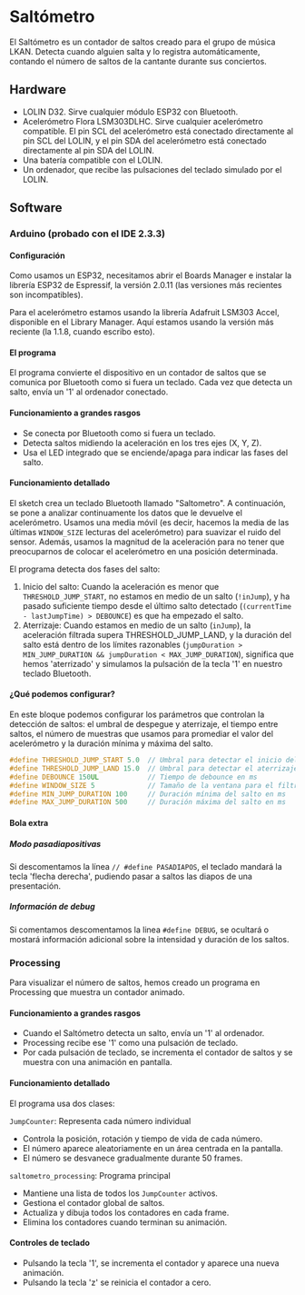 # Saltómetro
El Saltómetro es un contador de saltos creado para el grupo de música LKAN. Detecta cuando alguien salta y lo registra automáticamente, contando el número de saltos de la cantante durante sus conciertos.


## Hardware
* LOLIN D32. Sirve cualquier módulo ESP32 con Bluetooth.
* Acelerómetro Flora LSM303DLHC. Sirve cualquier acelerómetro compatible. El pin SCL del acelerómetro está conectado directamente al pin SCL del LOLIN, y el pin SDA del acelerómetro está conectado directamente al pin SDA del LOLIN.
* Una batería compatible con el LOLIN.
* Un ordenador, que recibe las pulsaciones del teclado simulado por el LOLIN.


## Software
### Arduino (probado con el IDE 2.3.3)
#### Configuración
Como usamos un ESP32, necesitamos abrir el Boards Manager e instalar la librería ESP32 de Espressif, la versión 2.0.11 (las versiones más recientes son incompatibles).

Para el acelerómetro estamos usando la librería Adafruit LSM303 Accel, disponible en el Library Manager. Aquí estamos usando la versión más reciente (la 1.1.8, cuando escribo esto).

#### El programa
El programa convierte el dispositivo en un contador de saltos que se comunica por Bluetooth como si fuera un teclado. Cada vez que detecta un salto, envía un '1' al ordenador conectado.

#### Funcionamiento a grandes rasgos
* Se conecta por Bluetooth como si fuera un teclado.
* Detecta saltos midiendo la aceleración en los tres ejes (X, Y, Z).
* Usa el LED integrado que se enciende/apaga para indicar las fases del salto.

#### Funcionamiento detallado
El sketch crea un teclado Bluetooth llamado "Saltometro". A continuación, se pone a analizar continuamente los datos que le devuelve el acelerómetro. Usamos una media móvil (es decir, hacemos la media de las últimas `WINDOW_SIZE` lecturas del acelerómetro) para suavizar el ruido del sensor. Además, usamos la magnitud de la aceleración para no tener que preocuparnos de colocar el acelerómetro en una posición determinada.

El programa detecta dos fases del salto:

1. Inicio del salto: Cuando la aceleración es menor que `THRESHOLD_JUMP_START`, no estamos en medio de un salto (`!inJump`), y ha pasado suficiente tiempo desde el último salto detectado (`(currentTime - lastJumpTime) > DEBOUNCE`) es que ha empezado el salto.
2. Aterrizaje: Cuando estamos en medio de un salto (`inJump`), la aceleración filtrada supera THRESHOLD_JUMP_LAND, y la duración del salto está dentro de los límites razonables (`jumpDuration > MIN_JUMP_DURATION && jumpDuration < MAX_JUMP_DURATION`), significa que hemos 'aterrizado' y simulamos la pulsación de la tecla '1' en nuestro teclado Bluetooth.

#### ¿Qué podemos configurar?
En este bloque podemos configurar los parámetros que controlan la detección de saltos: el umbral de despegue y aterrizaje, el tiempo entre saltos, el número de muestras que usamos para promediar el valor del acelerómetro y la duración mínima y máxima del salto.
```c
#define THRESHOLD_JUMP_START 5.0  // Umbral para detectar el inicio del salto (en g)
#define THRESHOLD_JUMP_LAND 15.0  // Umbral para detectar el aterrizaje (en g)
#define DEBOUNCE 150UL            // Tiempo de debounce en ms
#define WINDOW_SIZE 5             // Tamaño de la ventana para el filtro
#define MIN_JUMP_DURATION 100     // Duración mínima del salto en ms
#define MAX_JUMP_DURATION 500     // Duración máxima del salto en ms
```

#### Bola extra
##### Modo pasadiapositivas
Si descomentamos la línea `// #define PASADIAPOS`, el teclado mandará la tecla 'flecha derecha', pudiendo pasar a saltos las diapos de una presentación.

##### Información de debug
Si comentamos descomentamos la linea `#define DEBUG`,  se ocultará o mostará información adicional sobre la intensidad y duración de los saltos. 

### Processing
Para visualizar el número de saltos, hemos creado un programa en Processing que muestra un contador animado.

#### Funcionamiento a grandes rasgos
* Cuando el Saltómetro detecta un salto, envía un '1' al ordenador.
* Processing recibe ese '1' como una pulsación de teclado.
* Por cada pulsación de teclado, se incrementa el contador de saltos y se muestra con una animación en pantalla.

#### Funcionamiento detallado
El programa usa dos clases:

`JumpCounter`: Representa cada número individual
* Controla la posición, rotación y tiempo de vida de cada número.
* El número aparece aleatoriamente en un área centrada en la pantalla.
* El número se desvanece gradualmente durante 50 frames.


`saltometro_processing`: Programa principal
* Mantiene una lista de todos los `JumpCounter` activos.
* Gestiona el contador global de saltos.
* Actualiza y dibuja todos los contadores en cada frame.
* Elimina los contadores cuando terminan su animación.

#### Controles de teclado
* Pulsando la tecla '1', se incrementa el contador y aparece una nueva animación.
* Pulsando la tecla 'z' se reinicia el contador a cero.